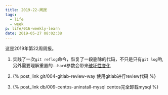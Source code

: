 ```yaml
---
title: 2019-22-周报
tags:
  - life
  - week
p: life/016-weekly-learn
date: 2019-05-27 08:02:38
---
```


这是2019年第22周周报。

1. 实践了一次`git reflog`命令，恢复了一段删除的代码，不只是只有`git log`哟, 另外需要理解重置的`--hard`参数会带来[破坏性变化](https://git-scm.com/book/zh/v2/Git-%E5%B7%A5%E5%85%B7-%E9%87%8D%E7%BD%AE%E6%8F%AD%E5%AF%86)

2. {% post_link git/004-gitlab-review-way 使用gitlab进行review代码 %}

3. {% post_link db/009-centos-uninstall-mysql centos完全卸载mysql %}



